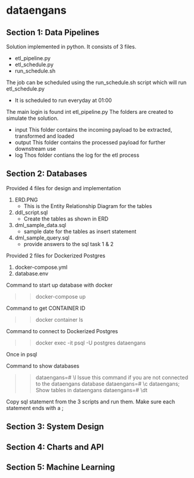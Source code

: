 # dataengans

## Section 1: Data Pipelines

Solution implemented in python. 
It consists of 3 files. 
- etl_pipeline.py 
- etl_schedule.py
- run_schedule.sh

The job can be scheduled using the run_schedule.sh script which will run etl_schedule.py
- It is scheduled to run everyday at 01:00

The main login is found int etl_pipeline.py
The folders are created to simulate the solution. 
- input 
This folder contains the incoming payload to be extracted, transformed and loaded
- output
This folder contains the processed payload for further downstream use
- log
Thos folder contians the log for the etl process

## Section 2: Databases

Provided 4 files for design and implementation
1. ERD.PNG
    - This is the Entity Relationship Diagram for the tables
2. ddl_script.sql
    - Create the tables as shown in ERD
3. dml_sample_data.sql
    - sample date for the tables as insert statement
4. dml_sample_query.sql
    - provide answers to the sql task 1 & 2

Provided 2 files for Dockerized Postgres
1. docker-compose.yml
2. database.env

Command to start up database with docker
>> docker-compose up

Command to get CONTAINER ID
>> docker container ls

Command to connect to Dockerized Postgres
>> docker exec -it <CONTAINER ID> psql -U postgres dataengans

Once in psql

Command to show databases
>> dataengans=# \l
Issue this command if you are not connected to the dataengans database
>> dataengans=# \c dataengans;
Show tables in dataengans
>> dataengans=# \dt

Copy sql statement from the 3 scripts and run them. Make sure each statement ends with a ;

## Section 3: System Design

## Section 4: Charts and API

## Section 5: Machine Learning